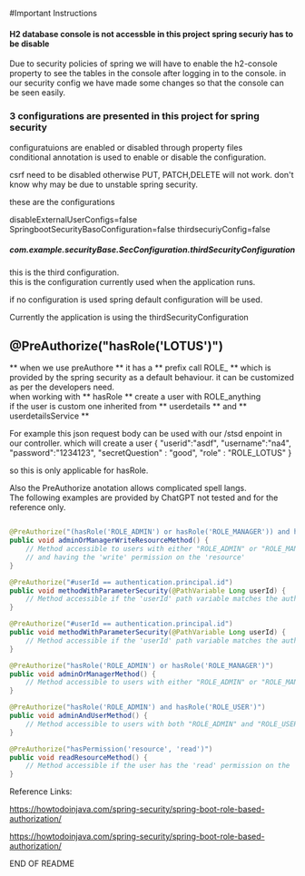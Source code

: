 #Important Instructions


#### H2 database console is not accessble in this project spring securiy has to be disable
Due to security policies of spring we will have to enable the h2-console property to see the 
tables in the console after logging in to the console.
in our security config we have made some changes so that the console can be seen
easily.

### 3 configurations are presented in this project for spring security  
configuratuions are enabled or disabled through property files  
conditional annotation is used to enable or disable the configuration.

csrf need to be disabled otherwise PUT, PATCH,DELETE will not work.
don't know why may be due to unstable spring security.

these are the configurations

disableExternalUserConfigs=false
SpringbootSecurityBasoConfiguration=false
thirdsecuriyConfig=false

##### com.example.securityBase.SecConfiguration.thirdSecurityConfiguration

this is the third configuration.  
this is the configuration currently used when the application runs.  


if no configuration is used spring default configuration will be used.  

Currently the application is using the thirdSecurityConfiguration

##	@PreAuthorize("hasRole('LOTUS')")

** when we use preAuthore ** it has a ** prefix call ROLE_ ** which is  
provided by the spring security as a default behaviour. it can be customized  
as per the developers need.  
when working with ** hasRole ** create a user with ROLE_anything  
if the user is custom one inherited from ** userdetails ** and ** userdetailsService **  

For example this json request body can be used with our /stsd enpoint in our controller.
which will create a user
{
    "userid":"asdf",
    "username":"na4",
    "password":"1234123",
    "secretQuestion" : "good",
    "role" : "ROLE_LOTUS"
}

so this is only applicable for hasRole.

Also the PreAuthorize anotation allows complicated spell langs.  
The following examples are provided by ChatGPT not tested and for the reference only.  

```java

@PreAuthorize("(hasRole('ROLE_ADMIN') or hasRole('ROLE_MANAGER')) and hasPermission('resource', 'write')")
public void adminOrManagerWriteResourceMethod() {
    // Method accessible to users with either "ROLE_ADMIN" or "ROLE_MANAGER" authority
    // and having the 'write' permission on the 'resource'
}

@PreAuthorize("#userId == authentication.principal.id")
public void methodWithParameterSecurity(@PathVariable Long userId) {
    // Method accessible if the 'userId' path variable matches the authenticated user's id
}

@PreAuthorize("#userId == authentication.principal.id")
public void methodWithParameterSecurity(@PathVariable Long userId) {
    // Method accessible if the 'userId' path variable matches the authenticated user's id
}

@PreAuthorize("hasRole('ROLE_ADMIN') or hasRole('ROLE_MANAGER')")
public void adminOrManagerMethod() {
    // Method accessible to users with either "ROLE_ADMIN" or "ROLE_MANAGER" authority
}

@PreAuthorize("hasRole('ROLE_ADMIN') and hasRole('ROLE_USER')")
public void adminAndUserMethod() {
    // Method accessible to users with both "ROLE_ADMIN" and "ROLE_USER" authorities
}

@PreAuthorize("hasPermission('resource', 'read')")
public void readResourceMethod() {
    // Method accessible if the user has the 'read' permission on the 'resource'
}

```

Reference Links:

https://howtodoinjava.com/spring-security/spring-boot-role-based-authorization/

https://howtodoinjava.com/spring-security/spring-boot-role-based-authorization/


END OF README

